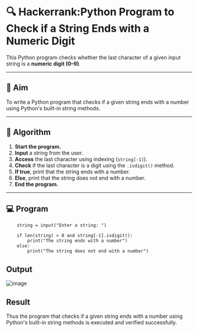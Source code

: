# 🔍 Hackerrank:Python Program to Check if a String Ends with a Numeric Digit

This Python program checks whether the last character of a given input string is a **numeric digit (0–9)**.

---

## 🎯 Aim

To write a Python program that checks if a given string ends with a number using Python's built-in string methods.

---

## 🧠 Algorithm

1. **Start the program.**
2. **Input** a string from the user.
3. **Access** the last character using indexing (`string[-1]`).
4. **Check** if the last character is a digit using the `.isdigit()` method.
5. **If true**, print that the string ends with a number.
6. **Else**, print that the string does not end with a number.
7. **End the program.**

---

## 💻  Program
        string = input("Enter a string: ")
        
        if len(string) > 0 and string[-1].isdigit():
            print("The string ends with a number")
        else:
            print("The string does not end with a number")
## Output
![image](https://github.com/user-attachments/assets/f6f9f40c-b0a0-490c-b44a-17218a56dd70)

## Result
Thus the program that checks if a given string ends with a number using Python's built-in string methods is executed and verified successfully.
